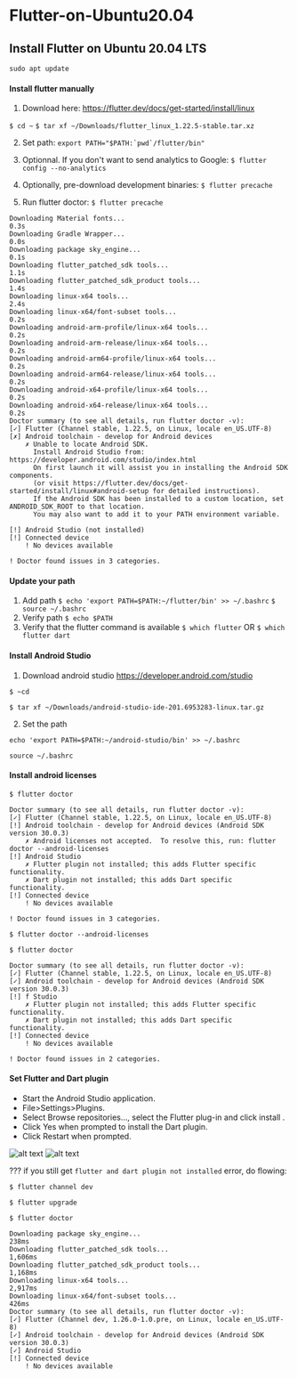 # Flutter-on-Ubuntu20.04
## Install Flutter on Ubuntu 20.04 LTS

`sudo apt update`
#### Install flutter manually
1. Download here: https://flutter.dev/docs/get-started/install/linux

`$ cd ~`
`$ tar xf ~/Downloads/flutter_linux_1.22.5-stable.tar.xz`

2. Set path:
```export PATH="$PATH:`pwd`/flutter/bin"```

3. Optionnal. If you don't want to send analytics to Google:
`$ flutter config --no-analytics`

4. Optionally, pre-download development binaries:
`$ flutter precache`

5. Run flutter doctor:
`$ flutter precache`

```
Downloading Material fonts...                                       0.3s
Downloading Gradle Wrapper...                                       0.0s
Downloading package sky_engine...                                   0.1s
Downloading flutter_patched_sdk tools...                            1.1s
Downloading flutter_patched_sdk_product tools...                    1.4s
Downloading linux-x64 tools...                                      2.4s
Downloading linux-x64/font-subset tools...                          0.2s
Downloading android-arm-profile/linux-x64 tools...                  0.2s
Downloading android-arm-release/linux-x64 tools...                  0.2s
Downloading android-arm64-profile/linux-x64 tools...                0.2s
Downloading android-arm64-release/linux-x64 tools...                0.2s
Downloading android-x64-profile/linux-x64 tools...                  0.2s
Downloading android-x64-release/linux-x64 tools...                  0.2s
Doctor summary (to see all details, run flutter doctor -v):
[✓] Flutter (Channel stable, 1.22.5, on Linux, locale en_US.UTF-8)
[✗] Android toolchain - develop for Android devices
    ✗ Unable to locate Android SDK.
      Install Android Studio from: https://developer.android.com/studio/index.html
      On first launch it will assist you in installing the Android SDK components.
      (or visit https://flutter.dev/docs/get-started/install/linux#android-setup for detailed instructions).
      If the Android SDK has been installed to a custom location, set ANDROID_SDK_ROOT to that location.
      You may also want to add it to your PATH environment variable.

[!] Android Studio (not installed)
[!] Connected device
    ! No devices available

! Doctor found issues in 3 categories.

```

#### Update your path
1. Add path
`$ echo 'export PATH=$PATH:~/flutter/bin' >> ~/.bashrc`
`$ source ~/.bashrc`
2. Verify path
`$ echo $PATH`
3. Verify that the flutter command is available
`$ which flutter`
OR
`$ which flutter dart`

#### Install Android Studio
1. Download android studio
https://developer.android.com/studio

`$ ~cd`

`$ tar xf ~/Downloads/android-studio-ide-201.6953283-linux.tar.gz`

2. Set the path
   
`echo 'export PATH=$PATH:~/android-studio/bin' >> ~/.bashrc`

`source ~/.bashrc`

#### Install android licenses
`$ flutter doctor`
```
Doctor summary (to see all details, run flutter doctor -v):
[✓] Flutter (Channel stable, 1.22.5, on Linux, locale en_US.UTF-8)
[!] Android toolchain - develop for Android devices (Android SDK version 30.0.3)
    ✗ Android licenses not accepted.  To resolve this, run: flutter doctor --android-licenses
[!] Android Studio
    ✗ Flutter plugin not installed; this adds Flutter specific functionality.
    ✗ Dart plugin not installed; this adds Dart specific functionality.
[!] Connected device
    ! No devices available

! Doctor found issues in 3 categories.
```

`$ flutter doctor --android-licenses`

`$ flutter doctor`

```
Doctor summary (to see all details, run flutter doctor -v):
[✓] Flutter (Channel stable, 1.22.5, on Linux, locale en_US.UTF-8)
[✓] Android toolchain - develop for Android devices (Android SDK version 30.0.3)
[!] f Studio
    ✗ Flutter plugin not installed; this adds Flutter specific functionality.
    ✗ Dart plugin not installed; this adds Dart specific functionality.
[!] Connected device
    ! No devices available

! Doctor found issues in 2 categories.
```


#### Set Flutter and Dart plugin

- Start the Android Studio application.
- File>Settings>Plugins.
- Select Browse repositories…, select the Flutter plug-in and click install .
- Click Yes when prompted to install the Dart plugin.
- Click Restart when prompted.

![alt text](https://github.com/martianvenusian/flutter-on-Ubuntu20.04/blob/main/images/flutter_plug-in_1.png?raw=true)
![alt text](https://github.com/martianvenusian/flutter-on-Ubuntu20.04/blob/main/images/flutter_plug-in_2.png?raw=true)

??? if you still get `flutter and dart plugin not installed` error, do flowing: 

`$ flutter channel dev`

`$ flutter upgrade`

`$ flutter doctor`

```
Downloading package sky_engine...                                  238ms
Downloading flutter_patched_sdk tools...                         1,606ms
Downloading flutter_patched_sdk_product tools...                 1,168ms
Downloading linux-x64 tools...                                   2,917ms
Downloading linux-x64/font-subset tools...                         426ms
Doctor summary (to see all details, run flutter doctor -v):
[✓] Flutter (Channel dev, 1.26.0-1.0.pre, on Linux, locale en_US.UTF-8)
[✓] Android toolchain - develop for Android devices (Android SDK version 30.0.3)
[✓] Android Studio
[!] Connected device
    ! No devices available
```
